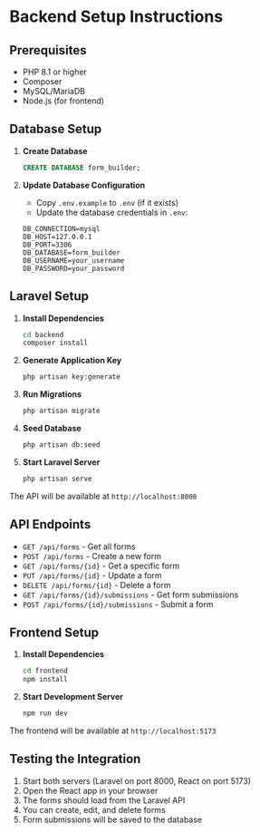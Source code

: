 # Backend Setup Instructions

## Prerequisites
- PHP 8.1 or higher
- Composer
- MySQL/MariaDB
- Node.js (for frontend)

## Database Setup

1. **Create Database**
   ```sql
   CREATE DATABASE form_builder;
   ```

2. **Update Database Configuration**
   - Copy `.env.example` to `.env` (if it exists)
   - Update the database credentials in `.env`:
   ```
   DB_CONNECTION=mysql
   DB_HOST=127.0.0.1
   DB_PORT=3306
   DB_DATABASE=form_builder
   DB_USERNAME=your_username
   DB_PASSWORD=your_password
   ```

## Laravel Setup

1. **Install Dependencies**
   ```bash
   cd backend
   composer install
   ```

2. **Generate Application Key**
   ```bash
   php artisan key:generate
   ```

3. **Run Migrations**
   ```bash
   php artisan migrate
   ```

4. **Seed Database**
   ```bash
   php artisan db:seed
   ```

5. **Start Laravel Server**
   ```bash
   php artisan serve
   ```

The API will be available at `http://localhost:8000`

## API Endpoints

- `GET /api/forms` - Get all forms
- `POST /api/forms` - Create a new form
- `GET /api/forms/{id}` - Get a specific form
- `PUT /api/forms/{id}` - Update a form
- `DELETE /api/forms/{id}` - Delete a form
- `GET /api/forms/{id}/submissions` - Get form submissions
- `POST /api/forms/{id}/submissions` - Submit a form

## Frontend Setup

1. **Install Dependencies**
   ```bash
   cd frontend
   npm install
   ```

2. **Start Development Server**
   ```bash
   npm run dev
   ```

The frontend will be available at `http://localhost:5173`

## Testing the Integration

1. Start both servers (Laravel on port 8000, React on port 5173)
2. Open the React app in your browser
3. The forms should load from the Laravel API
4. You can create, edit, and delete forms
5. Form submissions will be saved to the database
